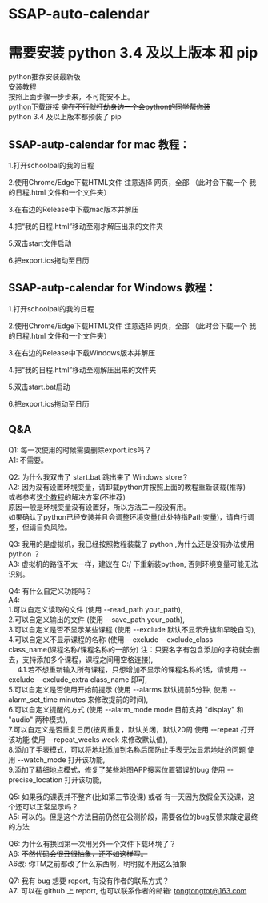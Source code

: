 # SSAP-auto-calendar
# 需要安装 python 3.4 及以上版本 和 pip

python推荐安装最新版            
[安装教程](https://zhuanlan.zhihu.com/p/635089472)                            
按照上面步骤一步步来，不可能安不上。              
[python下载链接](https://www.python.org/downloads/)
~~实在不行就打劫身边一个会python的同学帮你装~~                 
python 3.4 及以上版本都预装了 pip            

## SSAP-autp-calendar for mac 教程：

1.打开schoolpal的我的日程

2.使用Chrome/Edge下载HTML文件 注意选择 网页，全部  （此时会下载一个 我的日程.html 文件和一个文件夹）

3.在右边的Release中下载mac版本并解压

4.把“我的日程.html”移动至刚才解压出来的文件夹

5.双击start文件启动      

6.把export.ics拖动至日历

## SSAP-autp-calendar for Windows 教程：   

1.打开schoolpal的我的日程

2.使用Chrome/Edge下载HTML文件 注意选择 网页，全部 （此时会下载一个 我的日程.html 文件和一个文件夹）

3.在右边的Release中下载Windows版本并解压

4.把“我的日程.html”移动至刚解压出来的文件夹

5.双击start.bat启动         

6.把export.ics拖动至日历


## Q&A
Q1: 每一次使用的时候需要删除export.ics吗？       
A1: 不需要。

Q2: 为什么我双击了 start.bat 跳出来了 Windows store？      
A2: 因为没有设置环境变量，请卸载python并按照上面的教程重新装载(推荐)          
或者参考[这个教程](https://www.jianshu.com/p/a5c5148b7434)的解决方案(不推荐)          
原因一般是环境变量没有设置好，所以方法二一般没有用。          
如果确认了python已经安装并且会调整环境变量(此处特指Path变量)，请自行调整，但请自负风险。                

Q3: 我用的是虚拟机，我已经按照教程装载了 python ,为什么还是没有办法使用 python ？      
A3: 虚拟机的路径不太一样，建议在 C:/ 下重新装python, 否则环境变量可能无法识别。             

Q4: 有什么自定义功能吗？      
A4:       
1.可以自定义读取的文件 (使用 --read_path your_path),    
2.可以自定义输出的文件 (使用 --save_path your_path),              
3.可以自定义是否不显示某些课程 (使用 --exclude 默认不显示升旗和早晚自习),              
4.可以自定义不显示课程的名称 (使用 --exclude --exclude_class class_name(课程名称/课程名称的一部分) 注：只要名字有包含添加的字符就会删去，支持添加多个课程，课程之间用空格连接),      
&emsp; 4.1.若不想重新输入所有课程，只想增加不显示的课程名称的话，请使用 --exclude --exclude_extra class_name 即可,              
5.可以自定义是否使用开始前提示 (使用 --alarms 默认提前5分钟, 使用 --alarm_set_time minutes 来修改提前的时间),                 
6.可以自定义提醒的方式 (使用 --alarm_mode mode 目前支持 "display" 和 "audio" 两种模式),             
7.可以自定义是否重复日历(按周重复，默认关闭，默认20周 使用 --repeat 打开该功能 使用 --repeat_weeks week 来修改默认值),   
8.添加了手表模式，可以将地址添加到名称后面防止手表无法显示地址的问题 使用 --watch_mode 打开该功能,               
9.添加了精细地点模式，修复了某些地图APP搜索位置错误的bug 使用 --precise_location 打开该功能,                    

Q5: 如果我的课表并不整齐(比如第三节没课) 或者 有一天因为放假全天没课，这个还可以正常显示吗？                     
A5: 可以的。但是这个方法目前仍然在公测阶段，需要各位的bug反馈来敲定最终的方法      

Q6: 为什么有换回第一次用另外一个文件下载环境了？             
A6: ~~不然代码会很丑很抽象，还不如这样写。~~             
A6改: 你TM之前都改了什么东西啊，明明就不用这么抽象

Q7: 我有 bug 想要 report, 有没有作者的联系方式？            
A7: 可以在 github 上 report, 也可以联系作者的邮箱: tongtongtot@163.com            
